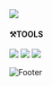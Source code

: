 
<img src="https://capsule-render.vercel.app/api?type=slice&color=auto&height=200&section=header&text=Design%20UI%20UX%20GUI&fontSize=30" />


#### ⚒TOOLS
<img src="https://img.shields.io/badge/adobe AI-69788C?style=flat-square&logo=tool&logoColor=FFFFFF"/> <img src="https://img.shields.io/badge/adobe PS-556273?style=flat-square&logo=tool&logoColor=FFFFFF"/> <img src="https://img.shields.io/badge/adobe XD-0F6DBF?style=flat-square&logo=tool&logoColor=FFFFFF"/>



![Footer](https://capsule-render.vercel.app/api?type=waving&color=auto&height=200&section=footer)
